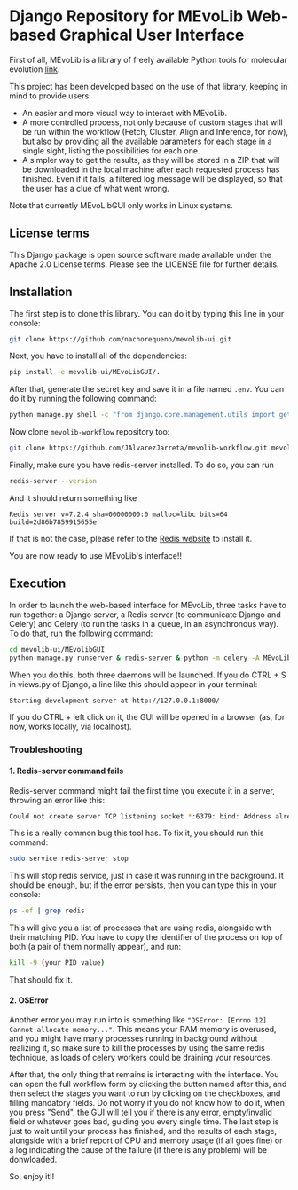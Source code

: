 
# Django Repository for MEvoLib Web-based Graphical User Interface

First of all, MEvoLib is a library of freely available Python tools for molecular evolution [link](https://github.com/JAlvarezJarreta/MEvoLib).

This project has been developed based on the use of that library, keeping in mind to provide users:
- An easier and more visual way to interact with MEvoLib.
- A more controlled process, not only because of custom stages that will be run within the workflow (Fetch, Cluster, Align and Inference, for now), but also by providing all the available parameters for each stage in a single sight, listing the possibilities for each one.
- A simpler way to get the results, as they will be stored in a ZIP that will be downloaded in the local machine after each requested process has finished. Even if it fails, a filtered log message will be displayed, so that the user has a clue of what went wrong.

Note that currently MEvoLibGUI only works in Linux systems.

## License terms

This Django package is open source software made available under the Apache 2.0 License terms. Please see the LICENSE file for further details.

## Installation

The first step is to clone this library. You can do it by typing this line in your console:
```bash
git clone https://github.com/nachorequeno/mevolib-ui.git
```

Next, you have to install all of the dependencies:
```bash
pip install -e mevolib-ui/MEvoLibGUI/.
```

After that, generate the secret key and save it in a file named `.env`. You can do it by running the following command:
```bash
python manage.py shell -c "from django.core.management.utils import get_random_secret_key; print(f'SECRET_KEY = {get_random_secret_key()}')" > .env
```

Now clone `mevolib-workflow` repository too:
```bash
git clone https://github.com/JAlvarezJarreta/mevolib-workflow.git mevolib-ui/MEvoLibGUI/nextflowFiles/mevolib-workflow
```

Finally, make sure you have redis-server installed. To do so, you can run
```bash
redis-server --version
```
And it should return something like
```
Redis server v=7.2.4 sha=00000000:0 malloc=libc bits=64 build=2d86b7859915655e
```
If that is not the case, please refer to the [Redis website](https://redis.io/docs/install/install-redis/) to install it.

You are now ready to use MEvoLib's interface!!

## Execution

In order to launch the web-based interface for MEvoLib, three tasks have to run together: a Django server, a Redis server (to communicate Django and Celery) and Celery (to run the tasks in a queue, in an asynchronous way). To do that, run the following command:
```bash
cd mevolib-ui/MEvolibGUI
python manage.py runserver & redis-server & python -m celery -A MEvoLibGUI worker -l info 
```

When you do this, both three daemons will be launched. If you do CTRL + S in views.py of Django, a line like this should appear in your terminal:
```bash
Starting development server at http://127.0.0.1:8000/
```

If you do CTRL + left click on it, the GUI will be opened in a browser (as, for now, works locally, via localhost).

### Troubleshooting

#### 1. Redis-server command fails

Redis-server command might fail the first time you execute it in a server, throwing an error like this:
```bash
Could not create server TCP listening socket *:6379: bind: Address already in use
```

This is a really common bug this tool has. To fix it, you should run this command:
```bash
sudo service redis-server stop
```

This will stop redis service, just in case it was running in the background.  It should be enough, but if the error persists, then you can type this in your console:
```bash
ps -ef | grep redis
```

This will give you a list of processes that are using redis, alongside with their matching PID. You have to copy the identifier of the process on top of both (a pair of them normally appear), and run:
```bash
kill -9 (your PID value)
```

That should fix it.

#### 2. OSError

Another error you may run into is something like `"OSError: [Errno 12] Cannot allocate memory..."`. This means your RAM memory is overused, and you might have many processes running in background without realizing it, so make sure to kill the processes by using the same redis technique, as loads of celery workers could be draining your resources.

After that, the only thing that remains is interacting with the interface. You can open the full workflow form by clicking the button named after this, and then select the stages you want to run by clicking on the checkboxes, and filling mandatory fields. Do not worry if you do not know how to do it, when you press "Send", the GUI will tell you if there is any error, empty/invalid field or whatever goes bad, guiding you every single time. The last step is just to wait until your process has finished, and the results of each stage, alongside with a brief report of CPU and memory usage (if all goes fine) or a log indicating the cause of the failure (if there is any problem) will be donwloaded.

So, enjoy it!!
